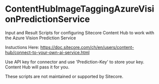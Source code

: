# ContentHubImageTaggingAzureVisionPredictionService
Input and Result Scripts for configuring Sitecore Content Hub to work with the Azure Vision Prediction Service

Instuctions Here: 
https://doc.sitecore.com/ch/en/users/content-hub/connect-to-your-own-ai-service.html

Use API key for connector and use 'Prediction-Key' to store your key.  Content Hub will pass it for you.

These scripts are not maintained or supported by Sitecore.
